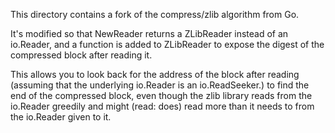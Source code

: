 This directory contains a fork of the compress/zlib algorithm from
Go.

It's modified so that NewReader returns a ZLibReader instead of an
io.Reader, and a function is added to ZLibReader to expose the 
digest of the compressed block after reading it.

This allows you to look back for the address of the block after
reading (assuming that the underlying io.Reader is an io.ReadSeeker.)
to find the end of the compressed block, even though the zlib library
reads from the io.Reader greedily and might (read: does) read more than
it needs to from the io.Reader given to it.
